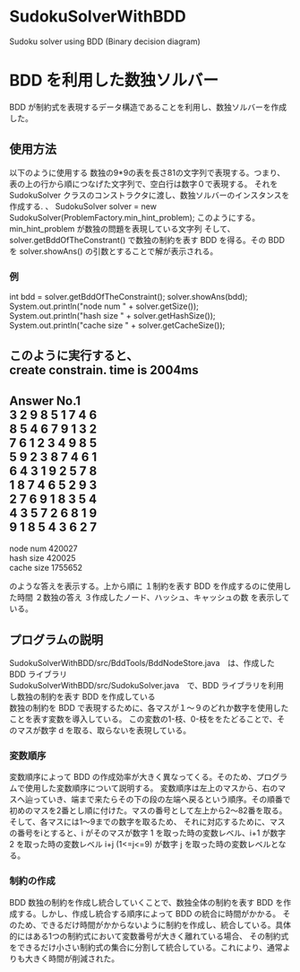# SudokuSolverWithBDD
Sudoku solver using BDD (Binary decision diagram)

# BDD を利用した数独ソルバー  
BDD が制約式を表現するデータ構造であることを利用し、数独ソルバーを作成した。

## 使用方法  
以下のように使用する
数独の9*9の表を長さ81の文字列で表現する。つまり、表の上の行から順につなげた文字列で、空白行は数字０で表現する。
それを SudokuSolver クラスのコンストラクタに渡し、数独ソルバーのインスタンスを作成する.
、
SudokuSolver solver = new SudokuSolver(ProblemFactory.min_hint_problem);
このようにする。min_hint_problem が数独の問題を表現している文字列
そして、solver.getBddOfTheConstrant() で数独の制約を表す BDD を得る。その BDD を
solver.showAns() の引数とすることで解が表示される。

### 例  
int bdd = solver.getBddOfTheConstraint();
solver.showAns(bdd);
System.out.println("node num " + solver.getSize());
System.out.println("hash size " + solver.getHashSize());
System.out.println("cache size " + solver.getCacheSize());

このように実行すると、  
create constrain. time is 2004ms  
------------------  
Answer No.1  
3 2 9 8 5 1 7 4 6   
8 5 4 6 7 9 1 3 2  
7 6 1 2 3 4 9 8 5  
5 9 2 3 8 7 4 6 1  
6 4 3 1 9 2 5 7 8  
1 8 7 4 6 5 2 9 3  
2 7 6 9 1 8 3 5 4  
4 3 5 7 2 6 8 1 9  
9 1 8 5 4 3 6 2 7  
------------------ 
node num 420027  
hash size 420025  
cache size 1755652  

のような答えを表示する。上から順に
１制約を表す BDD を作成するのに使用した時間
２数独の答え
３作成したノード、ハッシュ、キャッシュの数
を表示している。

## プログラムの説明  
SudokuSolverWithBDD/src/BddTools/BddNodeStore.java　は、作成した BDD ライブラリ  
SudokuSolverWithBDD/src/SudokuSolver.java　で、BDD ライブラリを利用し数独の制約を表す BDD を作成している  
数独の制約を BDD で表現するために、各マスが１～９のどれか数字を使用したことを表す変数を導入している。
この変数の1-枝、0-枝ををたどることで、そのマスが数字 d を取る、取らないを表現している。

### 変数順序  
変数順序によって BDD の作成効率が大きく異なってくる。そのため、プログラムで使用した変数順序について説明する。
変数順序は左上のマスから、右のマスへ辿っていき、端まで来たらその下の段の左端へ戻るという順序。その順番で
初めのマスを2番とし順に付けた。マスの番号として左上から2～82番を取る。そして、各マスには1～9までの数字を取るため、
それに対応するために、マスの番号をiとすると、i がそのマスが数字 1 を取った時の変数レベル、i+1 が数字 2 を取った時の変数レベル
i+j (1<=j<=9) が数字 j を取った時の変数レベルとなる。

### 制約の作成  
BDD 数独の制約を作成し統合していくことで、数独全体の制約を表す BDD を作成する。しかし、作成し統合する順序によって BDD の統合に時間がかかる。
そのため、できるだけ時間がかからないように制約を作成し、統合している。具体的にはある1つの制約式において変数番号が大きく離れている場合、
その制約式をできるだけ小さい制約式の集合に分割して統合している。これにより、通常よりも大きく時間が削減された。
